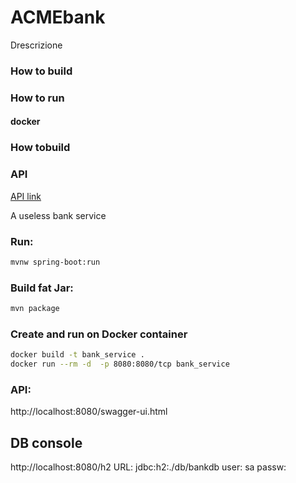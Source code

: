 # ACMEbank
Drescrizione

### How to build

### How to run
#### docker

### How tobuild

### API
[API link](https://vallasc.github.io/ACMEsky/docs/swagger-ui/index.html?src=https://vallasc.github.io/ACMEsky/src/BankService/swagger.json)
<!--
<div position="center">
  <iframe title="API"
      width="900"
      height="900"
      allowfullscreen="allowfullscreen" 
      frameborder="1"
      src="https://vallasc.github.io/ACMEsky/docs/swagger-ui/index.html?src=https://vallasc.github.io/ACMEsky/src/BankService/swagger.json">
  </iframe>
</div>
-->

A useless bank service
### Run:
```sh
mvnw spring-boot:run
```

### Build fat Jar:
```sh
mvn package
```

### Create and run on Docker container
```sh
docker build -t bank_service .
docker run --rm -d  -p 8080:8080/tcp bank_service
```

### API:
http://localhost:8080/swagger-ui.html

## DB console
http://localhost:8080/h2
URL: jdbc:h2:./db/bankdb
user: sa
passw: 
